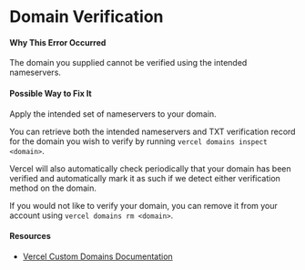 # Domain Verification

#### Why This Error Occurred

The domain you supplied cannot be verified using the intended nameservers.

#### Possible Way to Fix It

Apply the intended set of nameservers to your domain.

You can retrieve both the intended nameservers and TXT verification record for the domain you wish to verify by running `vercel domains inspect <domain>`.

Vercel will also automatically check periodically that your domain has been verified and automatically mark it as such if we detect either verification method on the domain.

If you would not like to verify your domain, you can remove it from your account using `vercel domains rm <domain>`.

#### Resources

- [Vercel Custom Domains Documentation](https://khulnasoft.com/docs/concepts/projects/custom-domains)
